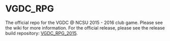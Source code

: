 # VGDC_RPG
The official repo for the VGDC @ NCSU 2015 - 2016 club game. Please see the wiki for more information. For the official release, please see the release build repository: [VGDC_RPG_2015](https://github.com/jegood95/VGDC_RPG_2015).
